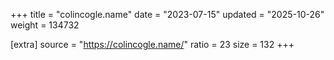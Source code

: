 +++
title = "colincogle.name"
date = "2023-07-15"
updated = "2025-10-26"
weight = 134732

[extra]
source = "https://colincogle.name/"
ratio = 23
size = 132
+++
